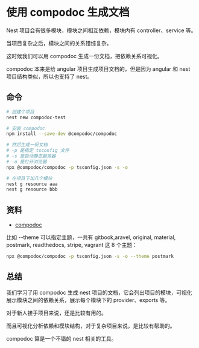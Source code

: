 # 使用 compodoc 生成文档
Nest 项目会有很多模块，模块之间相互依赖，模块内有 controller、service 等。

当项目复杂之后，模块之间的关系错综复杂。

这时候我们可以用 compodoc 生成一份文档，把依赖关系可视化。

compodoc 本来是给 angular 项目生成项目文档的，但是因为 angular 和 nest 项目结构类似，所以也支持了 nest。



## 命令
```bash
# 创建个项目
nest new compodoc-test

# 安装 compodoc
npm install --save-dev @compodoc/compodoc

# 然后生成一份文档
# -p 是指定 tsconfig 文件
# -s 是启动静态服务器
# -o 是打开浏览器
npx @compodoc/compodoc -p tsconfig.json -s -o

# 在项目下加几个模块
nest g resource aaa
nest g resource bbb
```




## 资料
- [compodoc](https://compodoc.app/guides/options.html)

比如 --theme 可以指定主题，一共有 gitbook,aravel, original, material, postmark, readthedocs, stripe, vagrant 这 8 个主题：

```bash
npx @compodoc/compodoc -p tsconfig.json -s -o --theme postmark
```




## 总结
我们学习了用 compodoc 生成 nest 项目的文档，它会列出项目的模块，可视化展示模块之间的依赖关系，展示每个模块下的 provider、exports 等。

对于新人接手项目来说，还是比较有用的。

而且可视化分析依赖和模块结构，对于复杂项目来说，是比较有帮助的。

compodoc 算是一个不错的 nest 相关的工具。
